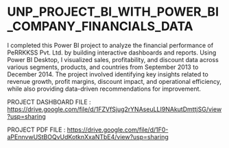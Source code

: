 # UNP_PROJECT_BI_WITH_POWER_BI_COMPANY_FINANCIALS_DATA

I completed this Power BI project to analyze the financial performance of PeRRKKSS Pvt. Ltd. by building interactive dashboards and reports. Using Power BI Desktop, I visualized sales, profitability, and discount data across various segments, products, and countries from September 2013 to December 2014. The project involved identifying key insights related to revenue growth, profit margins, discount impact, and operational efficiency, while also providing data-driven recommendations for improvement.

PROJECT DASHBOARD FILE : https://drive.google.com/file/d/1FZVfSjug2rYNAseuLLI9NAkutDmttjSG/view?usp=sharing

PROJECT PDF FILE : https://drive.google.com/file/d/1F0-aPEnnvwUStBOQvUdKotknXxaNTbE4/view?usp=sharing
